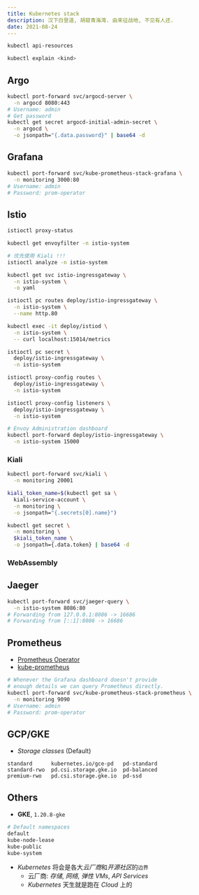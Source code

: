 ```yaml
---
title: Kubernetes stack
description: 汉下白登道, 胡窥青海湾. 由来征战地, 不见有人还.
date: 2021-08-24
---
```


```zsh
kubectl api-resources

kubectl explain <kind>
```

## Argo

```zsh
kubectl port-forward svc/argocd-server \
  -n argocd 8080:443
# Username: admin
# Get password
kubectl get secret argocd-initial-admin-secret \
  -n argocd \
  -o jsonpath="{.data.password}" | base64 -d
```

## Grafana

```zsh
kubectl port-forward svc/kube-prometheus-stack-grafana \
  -n monitoring 3000:80
# Username: admin
# Password: prom-operator
```

## Istio

```zsh
istioctl proxy-status

kubectl get envoyfilter -n istio-system
```

```zsh
# 优先使用 Kiali !!!
istioctl analyze -n istio-system
```

```zsh
kubectl get svc istio-ingressgateway \
  -n istio-system \
  -o yaml
```

```zsh
istioctl pc routes deploy/istio-ingressgateway \
  -n istio-system \
  --name http.80
```

```zsh
kubectl exec -it deploy/istiod \
  -n istio-system \
  -- curl localhost:15014/metrics

istioctl pc secret \
  deploy/istio-ingressgateway \
  -n istio-system

istioctl proxy-config routes \
  deploy/istio-ingressgateway \
  -n istio-system

istioctl proxy-config listeners \
  deploy/istio-ingressgateway \
  -n istio-system

# Envoy Administration dashboard
kubectl port-forward deploy/istio-ingressgateway \
  -n istio-system 15000
```

### Kiali

```zsh
kubectl port-forward svc/kiali \
  -n monitoring 20001
```

```zsh
kiali_token_name=$(kubectl get sa \
  kiali-service-account \
  -n monitoring \
  -o jsonpath="{.secrets[0].name}")

kubectl get secret \
  -n monitoring \
  $kiali_token_name \
  -o jsonpath={.data.token} | base64 -d
```

### WebAssembly

## Jaeger

```zsh
kubectl port-forward svc/jaeger-query \
  -n istio-system 8086:80
# Forwarding from 127.0.0.1:8086 -> 16686
# Forwarding from [::1]:8086 -> 16686
```

## Prometheus

* [Prometheus Operator](https://github.com/prometheus-operator/prometheus-operator)
* [kube-prometheus](https://github.com/prometheus-operator/kube-prometheus)

```zsh
# Whenever the Grafana dashboard doesn't provide
# enough details we can query Prometheus directly.
kubectl port-forward svc/kube-prometheus-stack-prometheus \
  -n monitoring 9090
# Username: admin
# Password: prom-operator
```

## GCP/GKE

* *Storage classes* (Default)

```
standard      kubernetes.io/gce-pd   pd-standard
standard-rwo  pd.csi.storage.gke.io  pd-balanced
premium-rwo   pd.csi.storage.gke.io  pd-ssd
```

## Others

* **GKE**, `1.20.8-gke`

```zsh
# Default namespaces
default
kube-node-lease
kube-public
kube-system
```

* *Kubernetes* 将会是各大*云厂商*和*开源社区*的`边界`
  - 云厂商: *存储*, *网络*, *弹性 VMs*, *API Services*
  - *Kubernetes* 天生就是跑在 *Cloud* 上的
